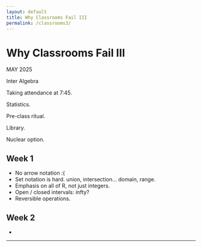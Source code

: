 ```yaml
---
layout: default
title: Why Classrooms Fail III
permalink: /classrooms3/
---
```


# Why Classrooms Fail III
<p class="font3 right">MAY 2025</p>

Inter Algebra

Taking attendance at 7:45.

Statistics.

Pre-class ritual.

Library.

Nuclear option.

## Week 1
* No arrow notation :(
* Set notation is hard. union, intersection... domain, range.
* Emphasis on all of R, not just integers.
* Open / closed intervals: infty?
* Reversible operations.

## Week 2
* 

---
